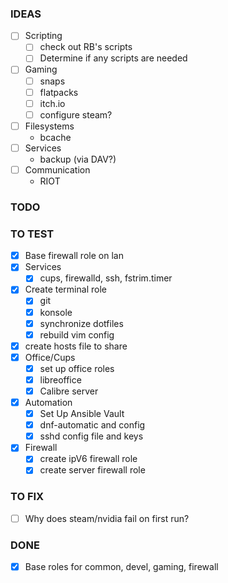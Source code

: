 ### IDEAS

 - [ ] Scripting
   - [ ] check out RB's scripts
   - [ ] Determine if any scripts are needed
 - [ ] Gaming
   - [ ] snaps
   - [ ] flatpacks
   - [ ] itch.io
   - [ ] configure steam?
 - [ ] Filesystems
   - bcache
 - [ ] Services
   - backup (via DAV?)
 - [ ] Communication
   - RIOT


### TODO


### TO TEST

 - [x] Base firewall role on lan 
 - [x] Services
   - [x] cups, firewalld, ssh, fstrim.timer
 - [x] Create terminal role
   - [x] git
   - [x] konsole
   - [x] synchronize dotfiles
   - [x] rebuild vim config
 - [x] create hosts file to share
 - [x] Office/Cups
   - [x] set up office roles
   - [x] libreoffice
   - [x] Calibre server
 - [x] Automation
   - [x] Set Up Ansible Vault
   - [x] dnf-automatic and config
   - [x] sshd config file and keys
 - [x] Firewall
   - [x] create ipV6 firewall role
   - [x] create server firewall role

### TO FIX

 - [ ] Why does steam/nvidia fail on first run?

### DONE

 - [x] Base roles for common, devel, gaming, firewall


